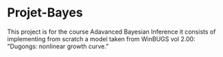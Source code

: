 # Projet-Bayes
This project is for the course Adavanced Bayesian Inference it consists of implementing from scratch a model taken from WinBUGS vol 2.00: "Dugongs: nonlinear growth curve."
